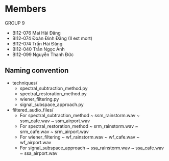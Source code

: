 # Members
GROUP 9
- BI12-076 Mai Hải Đăng
- BI12-074 Đoàn Đình Đăng (Il est mort)
- BI12-074 Trần Hải Đăng
- BI12-040 Trần Ngọc Ánh
- BI12-099 Nguyễn Thanh Đức

## Naming convention
- techniques/ 
    + spectral_subtraction_method.py
    + spectral_restoration_method.py
    + wiener_filtering.py
    + signal_subspace_approach.py
- filtered_audio_files/
    + For spectral_subtraction_method
        ~ ssm_rainstorm.wav
        ~ ssm_cafe.wav
        ~ ssm_airport.wav
    + For spectral_restoration_method
        ~ srm_rainstorm.wav
        ~ srm_cafe.wav
        ~ srm_airport.wav
    + For wiener_filtering
        ~ wf_rainstorm.wav
        ~ wf_cafe.wav
        ~ wf_airport.wav
    + For signal_subspace_approach
        ~ ssa_rainstorm.wav
        ~ ssa_cafe.wav
        ~ ssa_airport.wav
